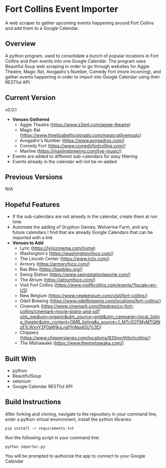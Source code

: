 # Fort Collins Event Importer
A web scraper to gather upcoming events happening around Fort Collins and add them to a Google Calendar.

## Overview
A python program, used to consolidate a bunch of popular locations in Fort Collins and their events into one Google Calendar. The program uses Beautiful Soup web scraping in order to go through websites for Aggie Theatre, Magic Rat, Avogadro's Number, Comedy Fort (more incoming), and gather events happening in order to import into Google Calendar using their RESTful API. 

## Current Version
v0.0.1
- **Venues Gathered**
  - Aggie Theatre (https://www.z2ent.com/aggie-theatre)
  - Magic Rat (https://www.theelizabethcolorado.com/magicratlivemusic)
  - Avogadro's Number (https://www.avogadros.com/)
  - Comedy Fort (https://www.comedyfortcollins.com/)
  - Maxline (https://maxlinebrewing.com/live-music/)
- Events are added to different sub-calendars for easy filtering
- Events already in the calendar will not be re-added
  
## Previous Versions
N/A

## Hopeful Features
- If the sub-calendars are not already in the calendar, create them at run time
- Automate the adding of Gryphon Games, Wolverine Farm, and any future calendars I find that are already Google Calendars that can be imported with a link
- **Venues to Add**
  - Lyric (https://lyriccinema.com/home)
  - Washington's (https://washingtonsfoco.com/)
  - The Lincoln Center (https://www.lctix.com/)
  - Armory (https://armoryfoco.com/)
  - Bas Bleu (https://basbleu.org/)
  - Swing Station (https://www.swingstationlaporte.com/)
  - The Atrium (https://atriumfoco.com/)
  - Visit Fort Collins (https://www.visitftcollins.com/events/?locale=en-US)
  - New Belgium (https://www.newbelgium.com/visit/fort-collins/)
  - Odell Brewing (https://www.odellbrewing.com/locations/fort-collins/)
  - Cinemark (https://www.cinemark.com/theatres/co-fort-collins/cinemark-movie-bistro-and-xd?utm_medium=organic&utm_source=gmb&utm_campaign=local_listing_theater&utm_content=GMB_listing&y_source=1_MTc0OTMyMTQtNzE1LWxvY2F0aW9uLndlYnNpdGU%3D)
  - Chippers (https://www.chipperslanes.com/locations/830northfortcollins/)
  - The Mishawake (https://www.themishawaka.com/)
  
## Built With
- python
- BeautifulSoup
- selenium
- Google Calendar RESTful API

## Build Instructions
After forking and cloning, navigate to the repository in your command line, enter a python virtual environment, install the python libraries:
```
pip install -r requirements.txt
```
Run the following script in your command line:
```
python importer.py
```
You will be prompted to authorize the app to connect to your Google Calendar